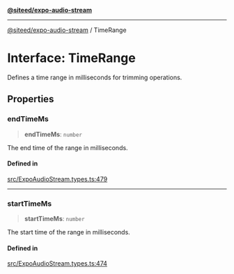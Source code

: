 [**@siteed/expo-audio-stream**](../README.md)

***

[@siteed/expo-audio-stream](../README.md) / TimeRange

# Interface: TimeRange

Defines a time range in milliseconds for trimming operations.

## Properties

### endTimeMs

> **endTimeMs**: `number`

The end time of the range in milliseconds.

#### Defined in

[src/ExpoAudioStream.types.ts:479](https://github.com/deeeed/expo-audio-stream/blob/01587473d138d2044082592da4994edb9b0d9107/packages/expo-audio-stream/src/ExpoAudioStream.types.ts#L479)

***

### startTimeMs

> **startTimeMs**: `number`

The start time of the range in milliseconds.

#### Defined in

[src/ExpoAudioStream.types.ts:474](https://github.com/deeeed/expo-audio-stream/blob/01587473d138d2044082592da4994edb9b0d9107/packages/expo-audio-stream/src/ExpoAudioStream.types.ts#L474)
